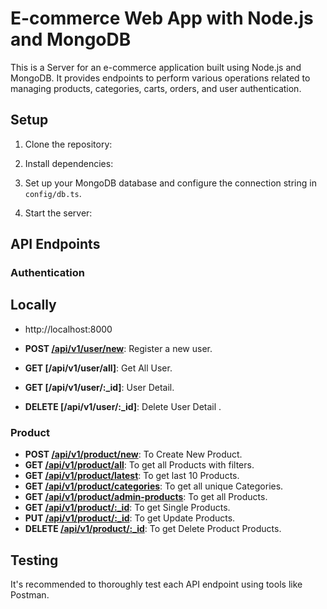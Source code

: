 # E-commerce Web App with Node.js and MongoDB 

This is a Server for an e-commerce application built using Node.js and MongoDB. It provides endpoints to perform various operations related to managing products, categories, carts, orders, and user authentication.

## Setup

1. Clone the repository:

2. Install dependencies:

3. Set up your MongoDB database and configure the connection string in `config/db.ts`.


4. Start the server:

## API Endpoints

### Authentication
## Locally
- http://localhost:8000

- **POST [/api/v1/user/new](http://localhost:8000/api/v1/user/new)**: Register a new user.
- **GET [/api/v1/user/all]**: Get All User.
- **GET [/api/v1/user/:_id]**: User Detail.
- **DELETE [/api/v1/user/:_id]**: Delete User Detail  .

### Product 

- **POST [/api/v1/product/new](http://localhost:8000/api/v1/product/new)**: To Create New Product.
- **GET [/api/v1/product/all](http://localhost:8000/api/v1/product/all)**: To get all Products with filters.
- **GET [/api/v1/product/latest](http://localhost:8000/api/v1/product/latest)**: To get last 10 Products.
- **GET [/api/v1/product/categories](http://localhost:8000/api/v1/product/categories)**: To get all unique Categories.
- **GET [/api/v1/product/admin-products](http://localhost:8000/api/v1/product/admin-products)**: To get all Products.
- **GET [/api/v1/product/:_id](http://localhost:8000/api/v1/product/65ddf358fb1d49b9242946e5)**: To get Single Products.
- **PUT [/api/v1/product/:_id](http://localhost:8000/api/v1/product/65ddf358fb1d49b9242946e5)**: To get Update Products.
- **DELETE [/api/v1/product/:_id](http://localhost:8000/api/v1/product/65ddf358fb1d49b9242946e5)**: To get Delete Product Products.






## Testing

It's recommended to thoroughly test each API endpoint using tools like Postman. 
